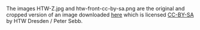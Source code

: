 The images HTW-Z.jpg and htw-front-cc-by-sa.png are the original and cropped version of an image downloaded [here](https://de.wikipedia.org/wiki/Hochschule_f%C3%BCr_Technik_und_Wirtschaft_Dresden#/media/Datei:Hochschule_f%C3%BCr_Technik_und_Wirtschaft_(HTW)_Dresden_-_Zentralgeb%C3%A4ude,_Campus_Friedrich_List_Platz.jpg) which is licensed [CC-BY-SA](https://creativecommons.org/licenses/by-sa/4.0/deed.en) by HTW Dresden / Peter Sebb.
